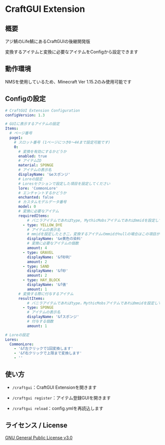 # CraftGUI Extension

## 概要
アジ鯖のLife鯖にあるCraftGUIの後継開発版

変換するアイテムと変換に必要なアイテムをConfigから設定できます

## 動作環境
NMSを使用しているため、Minecraft Ver 1.15.2のみ使用可能です

## Configの設定
```yaml
# CraftGUI Extension Configuration
configVersion: 1.3

# GUIに表示するアイテムの設定
Items:
  # ページ番号
  page1:
    # スロット番号 (1ページにつき0～44まで設定可能です)
    0:
      # 変換を有効にするかどうか
      enabled: true
      # アイテムID
      material: SPONGE
      # アイテムの表示名
      displayName: '&eスポンジ'
      # Loreの設定
      # Loresセクションで設定した項目を設定してください
      lore: 'CommonLore'
      # エンチャントするかどうか
      enchanted: false
      # カスタムモデルデータ番号
      model: 0
      # 変換に必要なアイテム
      requiredItems:
          # バニラアイテムであればtype, MythicMobsアイテムであればmmidを設定してください
        - type: YELLOW_DYE
          # アイテムの表示名
          # mmidを設定したとき二，変換するアイテムのmmidがnullの場合はこの項目が使用されます
          displayName: '&e黄色の染料'
          # 変換に必要なアイテムの個数
          amount: 4
        - type: GRAVEL
          displayName: '&f砂利'
          amount: 2
        - type: SAND
          displayName: '&f砂'
          amount: 2
        - type: HAY_BLOCK
          displayName: '&f俵'
          amount: 1
      # 変換する際に付与するアイテム
      resultItems:
          # バニラアイテムであればtype，MythicMobsアイテムであればmmidを設定してください
        - type: SPONGE
          # アイテムの表示名
          displayName: '&fスポンジ'
          # 付与する個数
          amount: 1

# Loreの設定
Lores:
  CommonLore:
    - '&f左クリックで1回変換します'
    - '&f右クリックで上限まで変換します'
    - ''
```

## 使い方
- `/craftgui`：CraftGUI Extensionを開きます

- `/craftgui register`：アイテム登録GUIを開きます

- `/craftgui reload`：config.ymlを再読込します

## ライセンス / License
[GNU General Public License v3.0](LICENSE)
